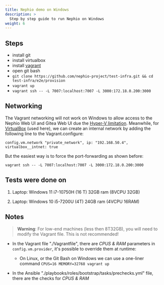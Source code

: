 ```yaml
---
title: Nephio demo on Windows
description: >
  Step by step guide to run Nephio on Windows
weight: 6
---
```


## Steps

- install git
- install virtualbox
- install [vagrant](https://developer.hashicorp.com/vagrant/docs/installation)
- open git bash
- `git clone https://github.com/nephio-project/test-infra.git && cd test-infra/e2e/provision`
- `vagrant up`
- `vagrant ssh -- -L 7007:localhost:7007 -L 3000:172.18.0.200:3000`

## Networking

The Vagrant networking will not work on Windows to allow access to the Nephio
Web UI and Gitea Web UI due the [Hyper-V
limitation](https://developer.hashicorp.com/vagrant/docs/providers/hyperv/limitations#limited-networking).
Meanwhile, for
[VirtualBox](https://developer.hashicorp.com/vagrant/docs/providers/virtualbox/networking#virtualbox-nic-type)
(used here), we can create an internal network by adding the following line to
the Vagrant.configure:

`config.vm.network "private_network", ip: "192.168.50.4", virtualbox__intnet: true`

But the easiest way is to force the port-forwarding as shown before:

`vagrant ssh -- -L 7007:localhost:7007 -L 3000:172.18.0.200:3000`

## Tests were done on

1. Laptop: Windows 11 i7-10750H (16 T) 32GB ram (8VCPU 32GB)

2. Laptop: Windows 10 i5-7200U (4T) 24GB ram (4VCPU 16RAM)

## Notes

> **Warning**: For low-end machines (less then 8T32GB), you will need to modify
the Vagrant file. This is not recommended!

- In the Vagrant file "./Vagrantfile", there are *CPUS & RAM* parameters in
  `config.vm.provider`, it's possible to override them at runtime:
  - On Linux, or the Git Bash on Windows we can use a one-liner command `CPUS=16
  MEMORY=32768 vagrant up`

- In the Ansible "./playbooks/roles/bootstrap/tasks/prechecks.yml" file, there
  are the checks for *CPUS & RAM*
